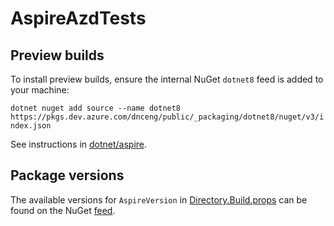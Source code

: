 # AspireAzdTests

## Preview builds

To install preview builds, ensure the internal NuGet `dotnet8` feed is added to your machine:

`dotnet nuget add source --name dotnet8 https://pkgs.dev.azure.com/dnceng/public/_packaging/dotnet8/nuget/v3/index.json`

See instructions in [dotnet/aspire](https://github.com/dotnet/aspire/blob/main/docs/using-latest-daily.md).

## Package versions

The available versions for `AspireVersion` in [Directory.Build.props](./Directory.Build.props) can be found on the NuGet [feed](https://dev.azure.com/dnceng/public/_artifacts/feed/dotnet8/NuGet/Aspire.Hosting/versions).
